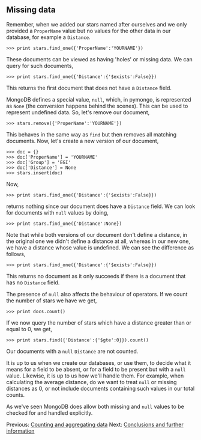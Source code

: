 ## Missing data

Remember, when we added our stars named after ourselves and we only provided a `ProperName` value but no values for the other data in our database, for example a `Distance`. 

    >>> print stars.find_one({'ProperName':'YOURNAME'})

These documents can be viewed as having 'holes' or missing data. We can query for such documents,

    >>> print stars.find_one({'Distance':{'$exists':False}})

This returns the first document that does not have a `Distance` field.

MongoDB defines a special value, `null`, which, in pymongo, is represented as `None` (the conversion happens behind the scenes). This can be used to represent undefined data. So, let's remove our document,

    >>> stars.remove({'ProperName':'YOURNAME'})

This behaves in the same way as `find` but then removes all matching documents. Now, let's create a new version of our document,

    >>> doc = {}
    >>> doc['ProperName'] = 'YOURNAME'
    >>> doc['Group'] = 'EGI'
    >>> doc['Distance'] = None
    >>> stars.insert(doc)

Now,

    >>> print stars.find_one({'Distance':{'$exists':False}})

returns nothing since our document does have a `Distance` field. We can look for documents with `null` values by doing,

    >>> print stars.find_one({'Distance':None})

Note that while both versions of our document don't define a distance, in the original one we didn't define a distance at all, whereas in our new one, we have a distance whose value is undefined. We can see the difference as follows,

    >>> print stars.find_one({'Distance':{'$exists':False}})

This returns no document as it only succeeds if there is a document that has no `Distance` field.

The presence of `null` also affects the behaviour of operators. If we count the number of stars we have we get,

    >>> print docs.count()

If we now query the number of stars which have a distance greater than or equal to 0, we get,

    >>> print stars.find({'Distance':{'$gte':0}}).count()

Our documents with a `null` `Distance` are not counted.

It is up to us when we create our databases, or use them, to decide what it means for a field to be absent, or for a field to be present but with a `null` value. Likewise, it is up to us how we'll handle them. For example, when calculating the average distance, do we want to treat `null` or missing distances as 0, or not include documents containing such values in our total counts.

As we've seen MongoDB does allow both missing and `null` values to be checked for and handled explicitly.

Previous: [Counting and aggregating data](CountAggregate.md) Next: [Conclusions and further information](Conclusion.md)

